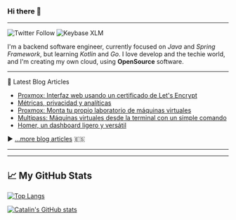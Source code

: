 ### Hi there 👋

<!--
**parrazam/parrazam** is a ✨ _special_ ✨ repository because its `README.md` (this file) appears on your GitHub profile.

Here are some ideas to get you started:

- 🔭 I’m currently working on ...
- 🌱 I’m currently learning ...
- 👯 I’m looking to collaborate on ...
- 🤔 I’m looking for help with ...
- 💬 Ask me about ...
- 📫 How to reach me: ...
- 😄 Pronouns: ...
- ⚡ Fun fact: ...
-->

---
![Twitter Follow](https://img.shields.io/twitter/follow/parra?style=social)
![Keybase XLM](https://img.shields.io/keybase/xlm/parrazam?style=flat-square)


I'm a backend software engineer, currently focused on _Java_ and _Spring Framework_, but learning _Kotlin_ and _Go_. I love develop and the techie world, and I'm creating my own cloud, using **OpenSource** software.

---
📘 Latest Blog Articles

<!-- BLOG-POST-LIST:START -->
- [Proxmox: Interfaz web usando un certificado de Let&#39;s Encrypt](https://blog.parravidales.es/proxmox-interfaz-web-usando-un-certificado-de-lets-encrypt/)
- [Métricas, privacidad y analíticas](https://blog.parravidales.es/metricas-privacidad-y-analiticas/)
- [Proxmox: Monta tu propio laboratorio de máquinas virtuales](https://blog.parravidales.es/proxmox-monta-tu-propio-laboratorio-de-maquinas-virtuales/)
- [Multipass: Máquinas virtuales desde la terminal con un simple comando](https://blog.parravidales.es/multipass-maquinas-virtuales-desde-la-terminal-con-un-simple-comando/)
- [Homer, un dashboard ligero y versátil](https://blog.parravidales.es/homer-un-dashboard-ligero-y-versatil/)
<!-- BLOG-POST-LIST:END -->

▶ [...more blog articles](https://blog.parravidales.es) :es:

---
---

## &#x1f4c8; My GitHub Stats

[![Top Langs](https://github-readme-stats.vercel.app/api/top-langs/?username=parrazam&hide=css&theme=dark)](https://github.com/anuraghazra/github-readme-stats)

[![Catalin's GitHub stats](https://github-readme-stats.vercel.app/api?username=parrazam&theme=dark)](https://github.com/anuraghazra/github-readme-stats)
